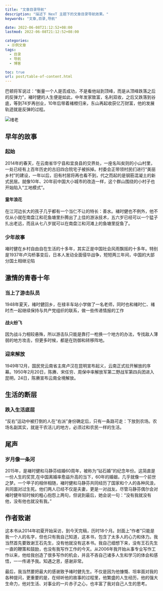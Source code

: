 ```yaml
---
title: "文章目录导航"
description: "描述下 NexT 主题下的文章目录导航效果。"
keywords: "文章,目录,导航"

date: 2022-06-08T21:12:52+08:00
lastmod: 2022-06-08T21:12:52+08:00

categories:
 - 示例文章
tags:
  - 目录
  - 导航
  - 博客

toc: true
url: post/table-of-content.html
---
```


巴顿将军说过：“衡量一个人是否成功，不是看他站到顶峰，而是从顶峰跌落之后的反弹力”，褚时健的人生便是如此，中年发家致富，名利双收，之后又跌落到谷底，等到74岁再创业，10年后带着褚橙归来，东山再起收获亿万财富，他的发展轨迹就是反弹的过程。

<!--more-->

![禇老](https://wfqqreader-1252317822.image.myqcloud.com/cover/568/814568/t6_814568.jpg)

## 早年的故事

### 起始

2014年的春天，在云南省华宁县和宜良县的交界处，一座名叫矣则的小山村里，一处已经有上百年历史的古旧四合院宅子被拆掉。村委会正带领村民们进行“美丽乡村”的建设，一年以后，旧有村居将再也看不到，代之而起的是钢筋混凝土的新式民居。就像10年、20年前中国大小城市的改造一样，这个群山围绕的小村子也开始陷入“工地模式”。

#### 童年浪花

在江河边长大的孩子几乎都有一个当仁不让的特长：善水。褚时健也不例外，他不仅从小就在南盘江和花鱼塘里扑腾出了上佳的游泳技术，五六岁已经可以一个猛子扎出老远，而且从七八岁就可以在南盘江和河滩上的鱼塘里捉鱼了。

### 少年故事

褚时健在乡村自由自在生活的十多年，其实正是中国社会风雨飘摇的十多年。特别是1937年卢沟桥事变后，日本人发动全面侵华战争，短短两三年间，中国的大部分国土相继沦陷

## 激情的青春十年

### 当上了游击队员

1948年夏天，褚时健回乡，在禄丰车站小学做了一名老师，同时也和褚时仁、褚时杰一起继续保持与共产党组织的联系，做一些传递情报的工作

#### 战火纷飞

因为战斗力相较悬殊，所以游击队只能是靠打一枪换一个地方的办法，专找敌人薄弱的地方攻击，但更多时候，都是在防御和转移阵地。

### 迎来解放

1949年12月，国民党云南省主席卢汉在昆明宣布起义，云南正式拉开解放的序幕。1950年2月20日，陈赓、宋任穷、周保中率解放军第二野战军第四兵团进入昆明，24日，陈赓宣布云南全境解放。

## 生活的断层

### 跌入生活底层

“反右”运动中被打倒的人在“右派”身份确定后，只有一条路可走：下放到农场。农场名副其实，就是干农活儿的地方，必须过和农民一样的生活。

## 尾声

### 岁月像一条河

2015年，是褚时健和马静芬结婚60周年，被称为“钻石婚”的纪念年份。这简直是一份人生的奖赏,在中国离婚率愈益升高的当下，60年的婚姻，几乎就像一个前世之梦。一个甲子的相伴相随，褚时健和马静芬共同经历了国家和个人的各种风浪，共同面对过生死。他们两人已经不仅是夫妻，更是一对战友。尽管马静芬偶尔会对褚时健年轻时候的粗心抱怨上两句，但说到最后，她会说一句：“没有我就没有他，没有他也就没有我。”

## 作者致谢

这本书从2014年初夏开始采访，到今天完稿，历时18个月。封面上“作者”只能是我一个人的名字，但也只有我自己知道，这本书，包含了太多人的心力和体力。我当然首先要致谢王石先生，没有他就没有这本书。我自己细想下来，没有王石先生一直的鞭策和鼓励，也没有我写作工作的今天。从2006年我开始从事专业写作工作以来，他给我创造了很多写作的机会，并且不吝自己诸多人生和学习的体会和感悟，一一传递予我。知遇之恩，感谢非常。

最后，我当然要把最大的感谢致予褚时健先生。不仅是因为他慷慨、坦率面对我的各种提问，更重要的是，在倾听他的故事的过程里，他繁盛的人生经历，他的强大生命力，他对生活、对事业的一片赤子之心，也丰富了我对自己人生的思考。